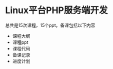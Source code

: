 Linux平台PHP服务端开发
================
总共是15次课程，15个ppt。备课包括以下内容

*  课程大纲
*  课程ppt
*  课程代码
*  备课记录
*  进度计划

